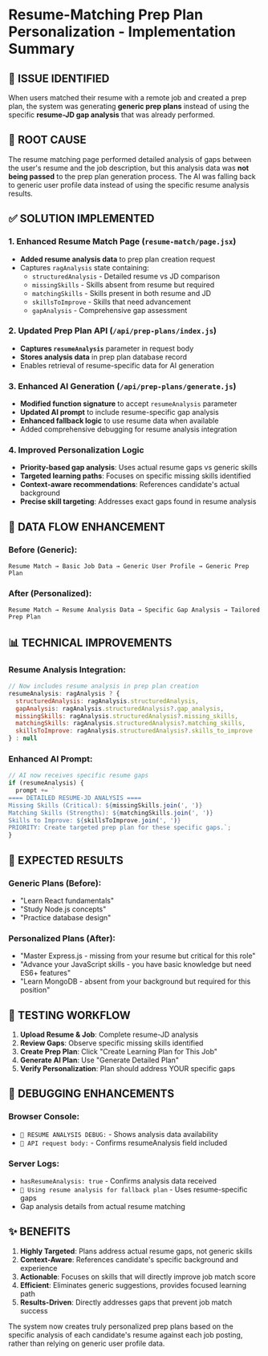 # Resume-Matching Prep Plan Personalization - Implementation Summary

## 🎯 ISSUE IDENTIFIED
When users matched their resume with a remote job and created a prep plan, the system was generating **generic prep plans** instead of using the specific **resume-JD gap analysis** that was already performed.

## 🔧 ROOT CAUSE
The resume matching page performed detailed analysis of gaps between the user's resume and the job description, but this analysis data was **not being passed** to the prep plan generation process. The AI was falling back to generic user profile data instead of using the specific resume analysis results.

## ✅ SOLUTION IMPLEMENTED

### 1. Enhanced Resume Match Page (`resume-match/page.jsx`)
- **Added resume analysis data** to prep plan creation request
- Captures `ragAnalysis` state containing:
  - `structuredAnalysis` - Detailed resume vs JD comparison
  - `missingSkills` - Skills absent from resume but required
  - `matchingSkills` - Skills present in both resume and JD  
  - `skillsToImprove` - Skills that need advancement
  - `gapAnalysis` - Comprehensive gap assessment

### 2. Updated Prep Plan API (`/api/prep-plans/index.js`)
- **Captures `resumeAnalysis`** parameter in request body
- **Stores analysis data** in prep plan database record
- Enables retrieval of resume-specific data for AI generation

### 3. Enhanced AI Generation (`/api/prep-plans/generate.js`)
- **Modified function signature** to accept `resumeAnalysis` parameter
- **Updated AI prompt** to include resume-specific gap analysis
- **Enhanced fallback logic** to use resume data when available
- Added comprehensive debugging for resume analysis integration

### 4. Improved Personalization Logic
- **Priority-based gap analysis**: Uses actual resume gaps vs generic skills
- **Targeted learning paths**: Focuses on specific missing skills identified
- **Context-aware recommendations**: References candidate's actual background
- **Precise skill targeting**: Addresses exact gaps found in resume analysis

## 🔄 DATA FLOW ENHANCEMENT

### Before (Generic):
```
Resume Match → Basic Job Data → Generic User Profile → Generic Prep Plan
```

### After (Personalized):
```
Resume Match → Resume Analysis Data → Specific Gap Analysis → Tailored Prep Plan
```

## 📊 TECHNICAL IMPROVEMENTS

### Resume Analysis Integration:
```javascript
// Now includes resume analysis in prep plan creation
resumeAnalysis: ragAnalysis ? {
  structuredAnalysis: ragAnalysis.structuredAnalysis,
  gapAnalysis: ragAnalysis.structuredAnalysis?.gap_analysis,
  missingSkills: ragAnalysis.structuredAnalysis?.missing_skills,
  matchingSkills: ragAnalysis.structuredAnalysis?.matching_skills,
  skillsToImprove: ragAnalysis.structuredAnalysis?.skills_to_improve
} : null
```

### Enhanced AI Prompt:
```javascript
// AI now receives specific resume gaps
if (resumeAnalysis) {
  prompt += `
==== DETAILED RESUME-JD ANALYSIS ====
Missing Skills (Critical): ${missingSkills.join(', ')}
Matching Skills (Strengths): ${matchingSkills.join(', ')}
Skills to Improve: ${skillsToImprove.join(', ')}
PRIORITY: Create targeted prep plan for these specific gaps.`;
}
```

## 🎯 EXPECTED RESULTS

### Generic Plans (Before):
- "Learn React fundamentals"
- "Study Node.js concepts" 
- "Practice database design"

### Personalized Plans (After):
- "Master Express.js - missing from your resume but critical for this role"
- "Advance your JavaScript skills - you have basic knowledge but need ES6+ features"
- "Learn MongoDB - absent from your background but required for this position"

## 🚀 TESTING WORKFLOW

1. **Upload Resume & Job**: Complete resume-JD analysis
2. **Review Gaps**: Observe specific missing skills identified
3. **Create Prep Plan**: Click "Create Learning Plan for This Job"
4. **Generate AI Plan**: Use "Generate Detailed Plan" 
5. **Verify Personalization**: Plan should address YOUR specific gaps

## 📝 DEBUGGING ENHANCEMENTS

### Browser Console:
- `📄 RESUME ANALYSIS DEBUG:` - Shows analysis data availability
- `📡 API request body:` - Confirms resumeAnalysis field included

### Server Logs:
- `hasResumeAnalysis: true` - Confirms analysis data received
- `📄 Using resume analysis for fallback plan` - Uses resume-specific gaps
- Gap analysis details from actual resume matching

## ✨ BENEFITS

1. **Highly Targeted**: Plans address actual resume gaps, not generic skills
2. **Context-Aware**: References candidate's specific background and experience  
3. **Actionable**: Focuses on skills that will directly improve job match score
4. **Efficient**: Eliminates generic suggestions, provides focused learning path
5. **Results-Driven**: Directly addresses gaps that prevent job match success

The system now creates truly personalized prep plans based on the specific analysis of each candidate's resume against each job posting, rather than relying on generic user profile data.
